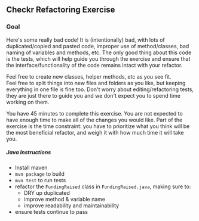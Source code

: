 ## Checkr Refactoring Exercise

### Goal
Here's some really bad code!  It is (intentionally) bad, with lots of
duplicated/copied and pasted code, improper use of method/classes, bad naming
of variables and methods, etc.  The only good thing about this code is the
tests, which will help guide you through the exercise and ensure that the
interface/functionality of the code remains intact with your refactor.

Feel free to create new classes, helper methods, etc as you see fit.  
Feel free to split things into new files and folders as you like, but 
keeping everything in one file is fine too. Don't worry about 
editing/refactoring tests, they are just there to guide you and we don't 
expect you to spend time working on them.

You have 45 minutes to complete this exercise.  You are not expected to have
enough time to make all of the changes you would like.  Part of the exercise
is the time constraint: you have to prioritize what you think will be the most
beneficial refactor, and weigh it with how much time it will take you.

##### Java Instructions
* Install maven
* `mvn package` to build
* `mvn test` to run tests
* refactor the `FundingRaised` class in `FundingRaised.java`, making sure to:
  * DRY up duplicated
  * improve method & variable name
  * improve readability and maintainability
* ensure tests continue to pass
